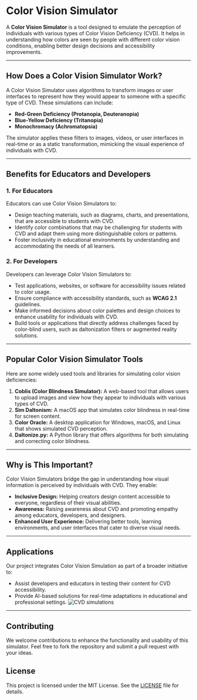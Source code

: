 # Color Vision Simulator

A **Color Vision Simulator** is a tool designed to emulate the perception of individuals with various types of Color Vision Deficiency (CVD). It helps in understanding how colors are seen by people with different color vision conditions, enabling better design decisions and accessibility improvements.

---

## How Does a Color Vision Simulator Work?
A Color Vision Simulator uses algorithms to transform images or user interfaces to represent how they would appear to someone with a specific type of CVD. These simulations can include:
- **Red-Green Deficiency (Protanopia, Deuteranopia)**
- **Blue-Yellow Deficiency (Tritanopia)**
- **Monochromacy (Achromatopsia)**

The simulator applies these filters to images, videos, or user interfaces in real-time or as a static transformation, mimicking the visual experience of individuals with CVD.

---

## Benefits for Educators and Developers

### 1. **For Educators**
Educators can use Color Vision Simulators to:
- Design teaching materials, such as diagrams, charts, and presentations, that are accessible to students with CVD.
- Identify color combinations that may be challenging for students with CVD and adapt them using more distinguishable colors or patterns.
- Foster inclusivity in educational environments by understanding and accommodating the needs of all learners.

### 2. **For Developers**
Developers can leverage Color Vision Simulators to:
- Test applications, websites, or software for accessibility issues related to color usage.
- Ensure compliance with accessibility standards, such as **WCAG 2.1** guidelines.
- Make informed decisions about color palettes and design choices to enhance usability for individuals with CVD.
- Build tools or applications that directly address challenges faced by color-blind users, such as daltonization filters or augmented reality solutions.

---

## Popular Color Vision Simulator Tools
Here are some widely used tools and libraries for simulating color vision deficiencies:
1. **Coblis (Color Blindness Simulator):** A web-based tool that allows users to upload images and view how they appear to individuals with various types of CVD.
2. **Sim Daltonism:** A macOS app that simulates color blindness in real-time for screen content.
3. **Color Oracle:** A desktop application for Windows, macOS, and Linux that shows simulated CVD perception.
4. **Daltonize.py:** A Python library that offers algorithms for both simulating and correcting color blindness.

---

## Why is This Important?
Color Vision Simulators bridge the gap in understanding how visual information is perceived by individuals with CVD. They enable:
- **Inclusive Design:** Helping creators design content accessible to everyone, regardless of their visual abilities.
- **Awareness:** Raising awareness about CVD and promoting empathy among educators, developers, and designers.
- **Enhanced User Experience:** Delivering better tools, learning environments, and user interfaces that cater to diverse visual needs.

---

## Applications
Our project integrates Color Vision Simulation as part of a broader initiative to:
- Assist developers and educators in testing their content for CVD accessibility.
- Provide AI-based solutions for real-time adaptations in educational and professional settings.
![CVD simulations](https://github.com/user-attachments/assets/5895493d-0ff6-4cfe-827b-7ced2e8f3756)

---

## Contributing
We welcome contributions to enhance the functionality and usability of this simulator. Feel free to fork the repository and submit a pull request with your ideas.

## License
This project is licensed under the MIT License. See the [LICENSE](./LICENSE) file for details.
